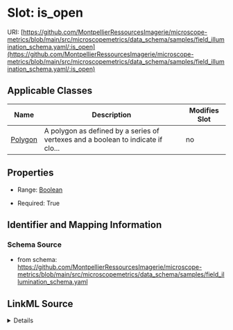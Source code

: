 # Slot: is_open

URI: [https://github.com/MontpellierRessourcesImagerie/microscope-metrics/blob/main/src/microscopemetrics/data_schema/samples/field_illumination_schema.yaml/:is_open](https://github.com/MontpellierRessourcesImagerie/microscope-metrics/blob/main/src/microscopemetrics/data_schema/samples/field_illumination_schema.yaml/:is_open)



<!-- no inheritance hierarchy -->




## Applicable Classes

| Name | Description | Modifies Slot |
| --- | --- | --- |
[Polygon](Polygon.md) | A polygon as defined by a series of vertexes and a boolean to indicate if clo... |  no  |







## Properties

* Range: [Boolean](Boolean.md)

* Required: True





## Identifier and Mapping Information







### Schema Source


* from schema: https://github.com/MontpellierRessourcesImagerie/microscope-metrics/blob/main/src/microscopemetrics/data_schema/samples/field_illumination_schema.yaml




## LinkML Source

<details>
```yaml
name: is_open
from_schema: https://github.com/MontpellierRessourcesImagerie/microscope-metrics/blob/main/src/microscopemetrics/data_schema/samples/field_illumination_schema.yaml
rank: 1000
multivalued: false
ifabsent: 'False'
alias: is_open
owner: Polygon
domain_of:
- Polygon
range: boolean
required: true

```
</details>